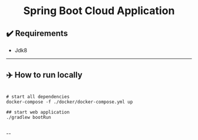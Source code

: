 <h1 align="center">Spring Boot Cloud Application</h1>

## :heavy_check_mark: Requirements
 - Jdk8

---

## :airplane: How to run locally
```shell

# start all dependencies
docker-compose -f ./docker/docker-compose.yml up

## start web application
./gradlew bootRun
  
```

--